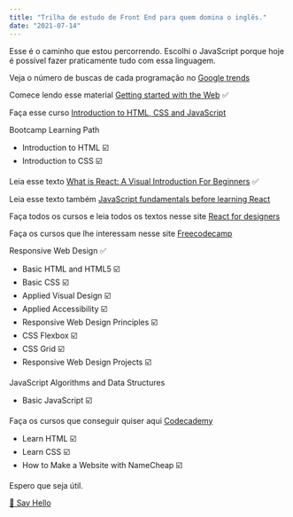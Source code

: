 ```yaml
---
title: "Trilha de estudo de Front End para quem domina o inglês."
date: "2021-07-14"
---
```


Esse é o caminho que estou percorrendo. Escolhi o JavaScript porque hoje é possível fazer praticamente tudo com essa linguagem.

Veja o número de buscas de cada programação no [Google trends](https://trends.google.com.br/trends/explore?q=%2Fm%2F02p97,%2Fm%2F07sbkfb,%2Fm%2F05z1_,Ruby,%2Fm%2F060kv&hl=pt-BR&tz=180)

Comece lendo esse material [Getting started with the Web](https://developer.mozilla.org/en-US/docs/Learn/Getting_started_with_the_web) ✅

Faça esse curso [Introduction to HTML, CSS and JavaScript](https://frontendmasters.com/bootcamp)

Bootcamp Learning Path

- Introduction to HTML ☑️
- Introduction to CSS ☑️

Leia esse texto [What is React: A Visual Introduction For Beginners](https://learnreact.design/posts/what-is-react) ✅

Leia esse texto também [JavaScript fundamentals before learning React](https://www.robinwieruch.de/javascript-fundamentals-react-requirements#entering-react-after-learning-javascript)

Faça todos os cursos e leia todos os textos nesse site [React for designers](https://reactfordesigners.com)

Faça os cursos que lhe interessam nesse site [Freecodecamp](https://freecodecamp.com)

Responsive Web Design ✅

- Basic HTML and HTML5 ☑️
- Basic CSS ☑️
- Applied Visual Design ☑️
- Applied Accessibility ☑️
- Responsive Web Design Principles ☑️
- CSS Flexbox ☑️
- CSS Grid ☑️
- Responsive Web Design Projects ☑️

JavaScript Algorithms and Data Structures

- Basic JavaScript ☑️

Faça os cursos que conseguir quiser aqui [Codecademy](https://codecademy.com)

- Learn HTML ☑️
- Learn CSS ☑️
- How to Make a Website with NameCheap ☑️

Espero que seja útil.

[👋 Say Hello](https://api.whatsapp.com/send/?phone=5548998114079")

